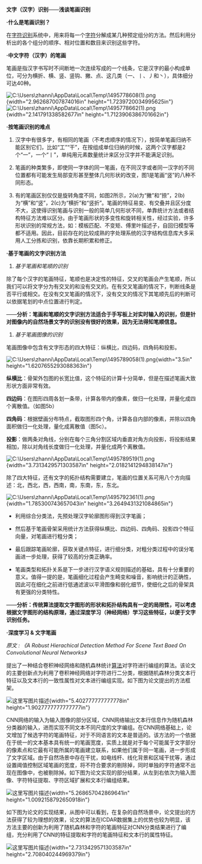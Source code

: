 **文字（汉字）识别**——**浅谈笔画识别**

**·什么是笔画识别？**

在[字符识别](http://baike.baidu.com/item/%E5%AD%97%E7%AC%A6%E8%AF%86%E5%88%AB)系统中，用来将每一个[字符](http://baike.baidu.com/item/%E5%AD%97%E7%AC%A6)分解成某几种预定组分的方法。然后利用分析出的各个组分的顺序、相对位置和数目来识别这些字符。

**·中文字符（汉字）的笔画**

笔画是指汉字书写时不间断地一次连续写成的一个线条，它是汉字的最小构成单位，可分为横折、横、竖、竖钩、撇、点、这几类（一、丨、丿和丶），具体细分可达40种。

![C:\\Users\\zhanni\\AppData\\Local\\Temp\\1495778608(1).png](bhsb/media/image1.png){width="2.962687007874016in" height="1.7239720034995625in"}![C:\\Users\\zhanni\\AppData\\Local\\Temp\\1495778662(1).png](bhsb/media/image2.png){width="2.141791338582677in" height="1.7123906386701662in"}

**·按笔画识别的难点**

1.  汉字中有很多字，有相同的笔画（不考虑顺序的情况下），按简单笔画归纳不能区别它们，比如“工”“干”，在按组成单位归纳的时候，这两个汉字都是2个“一”，一个“丨”，单纯用元素数量统计来区分汉字并不能满足识别。

2.  笔画的种类繁多，即使同一字体的同一笔画，在不同汉字或者同一汉字的不同位置都有可能发生局部变形甚至整体几何形状的改变，图1是笔画“竖”的八种不同形态。

3.  有的笔画区别仅仅是旋转角度不同，如图2所示，2(a)为“撇”和“捺”，2(b)为“横”和“竖”，2(c)为“横折”和“竖折”。笔画的特征易变、有交叠并且区分度不大，这使得识别笔画与识别一般的简单几何形状不同，单靠统计方法或者结构特征方法难以区分。由于笔画形状的多变性和旋转相关性，经过实验，许多形状识别的常规方法，如：模板匹配、不变矩、傅里叶描述子，自回归模型等都不适用。因此，目前存在的比较成熟的字处理系统的汉字结构信息库大多采用人工分拣和识别，依靠长期积累和修正。

**·基于笔画的文字识别方法**

1.  *基于笔画和笔顺的识别*

除了每个汉字的笔画特征，笔顺也是决定性的特征，交叉的笔画会产生笔顺，所以我们可以将文字分为有交叉的和没有交叉的。在有交叉笔画的情况下，判断线条是否平行或相交。在没有交叉笔画的情况下，没有交叉的情况下其笔顺先后的判断可以依据笔划的中点位置进行判定。

——**分析：笔画和笔顺的文字识别方法适合于手写板上对实时输入的识别，但是针对图像内的自然场景文字的识别没有很好的效果，因为无法得知笔顺信息。**

1.  *基于笔画图像的识别*

笔画图像中包含有文字形态的四大特征：纵横比，四边码，四角码和投影。

![C:\\Users\\zhanni\\AppData\\Local\\Temp\\1495789058(1).png](bhsb/media/image3.png){width="3.5in" height="1.6207655293088363in"}

**纵横比**：骨架外包图的长宽比值，这个特征的计算十分简单，但是在描述笔画大致形状方面非常有效。

**四边码**：在图形四周各划一条带，计算各带内的像素，做归一化处理，并量化成四个离散值。（如图5b）

**四角码**：根据壁画分布特点，截取图形四个角，计算各自内部的像素，并除以四角面积做归一化处理，量化成离散值（图5c）。

**投影**：做两条对角线，分别在每个三角分割区域内垂直对角方向投影，将投影结果相加，除以对角线长度做归一化处理，并量化成两个离散值。

![C:\\Users\\zhanni\\AppData\\Local\\Temp\\1495789519(1).png](bhsb/media/image4.png){width="3.7313429571303587in" height="2.0182141294838147in"}

除了四大特征，还有文字的拓扑结构需要建立，笔画的位置关系可用八个方向描述：北，西北，西，西南，南，东南，东，东北。

![C:\\Users\\zhanni\\AppData\\Local\\Temp\\1495792361(1).png](bhsb/media/image5.png){width="1.785300743657043in" height="3.2649431321084865in"}

-   利用综合分类法，先预处理汉字轮廓图形得到汉字笔画；

-   然后基于笔画骨架采用统计方法获得纵横比、四边码、四角码、投影四个特征向量，对笔画进行粗分类；

-   最后跟踪笔画轮廓，获取关键点特征，进行细分类，对粗分类过程中的误分笔画进一步处理，获得了较高的分类正确率。

-   笔画类型和拓扑关系是下一步进行汉字语义规则描述的基础，具有十分重要的意义。值得一提的是，笔画细化过程会产生畸变和噪音，影响统计的正确性，因此可在细化之前进行低通滤波以平滑图像和弱化细节，使细化之后的骨架具有更强的分类特性。

——**分析：传统算法提取文字图形的形状和拓扑结构具有一定的局限性，可以考虑根据文字图形的结构原理，通过深度学习（神经网络）学习这些特征，以便于文字识别任务。**

**·深度学习 & 文字笔画**

*原文 : 《A Robust Hierachical Detection Method For Scene Text Baed On Convolutional Neural Networks》*

提出了一种结合卷积神经网络和随机森林统计[算法](http://lib.csdn.net/base/datastructure)对字符进行编组的算法。该论文的主要创新点为利用了卷积神经网络对字符进行二分类，根据随机森林分类文本行特征以及文本行的一致性属性对文本进行编组实现。如下图为论文提出的方法框架。 

![这里写图片描述](bhsb/media/image6.png){width="5.402777777777778in" height="1.9027777777777777in"}

CNN网络的输入为输入图像的部分区域，CNN网络输出文本行信息作为随机森林分类器的输入，进而实现不同文本不同尺度的文字编组。在CNN网络基础上，论文增加了候选字符的笔画特征，对于不同语言的文本是普适的。该方法的一个依据在于统一的文本基本具有统一的笔画宽度，实质上就是对于每个可能属于文字部分的像素点和它最有可能所属的笔画建立联系，如果他们属于同一笔画，进一步形成了文字区域。由于自然场景中存在干扰，如电线杆、线化背景和区域干扰等，通过设置阈值控制区域笔画的宽度，将不符合要求的剔除掉，同时单独的字符通常不出现在图像中，也被剔除掉。如下图为论文实现的部分结果，从左到右依次为输入图像、字符特征提取、字符区域扩展和文本行编组结果。 

![这里写图片描述](bhsb/media/image7.png){width="5.268657042869641in" height="1.0092158792650918in"}

如下图为论文的实现结果，从图中可以看到，在复杂的自然场景中，论文提出的方法获得了较为理想的效果，论文的算法在ICDAR数据集上的优势也较为明显，该方法主要的创新为利用了随机森林和字符的笔画特征对CNN分类结果进行了编组，充分利用了CNN的特征提取和字符的笔画特征和文本行的属性特征。

![这里写图片描述](bhsb/media/image8.png){width="2.7313429571303587in" height="2.708040244969379in"}
